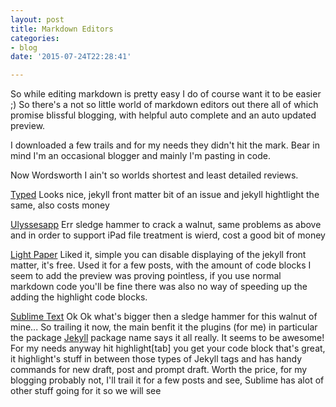 ```yaml
---
layout: post
title: Markdown Editors
categories: 
- blog
date: '2015-07-24T22:28:41'

---
```


So while editing markdown is pretty easy I do of course want it to be easier ;)
So there's a not so little world of markdown editors out there all of which promise blissful blogging, with helpful auto complete and an auto updated preview.

I downloaded a few trails and for my needs they didn't hit the mark.
Bear in mind I'm an occasional blogger and mainly I'm pasting in code.

Now Wordsworth I ain't so worlds shortest and least detailed reviews.

[Typed](http://realmacsoftware.com/typed/)
Looks nice, jekyll front matter bit of an issue and jekyll hightlight the same, also costs money

[Ulyssesapp](http://www.ulyssesapp.com/)
Err sledge hammer to crack a walnut, same problems as above and in order to support iPad file treatment is wierd, cost a good bit of money

[Light Paper](http://www.ashokgelal.com/lightpaper-for-mac/)
Liked it, simple you can disable displaying of the jekyll front matter, it's free.
Used it for a few posts, with the amount of code blocks I seem to add the preview was proving pointless, if you use normal markdown code you'll be fine there was also no way of speeding up the adding the highlight code blocks.

[Sublime Text](http://www.sublimetext.com/)
Ok Ok what's bigger then a sledge hammer for this walnut of mine...
So trailing it now, the main benfit it the plugins (for me) in particular the package [Jekyll](https://packagecontrol.io/packages/Jekyll) package name says it all really.  It seems to be awesome! For my needs anyway hit highlight[tab] you get your code block that's great, it highlight's stuff in between those types of Jekyll tags and has handy commands for new draft, post and prompt draft.
Worth the price, for my blogging probably not, I'll trail it for a few posts and see, Sublime has alot of other stuff going for it so we will see